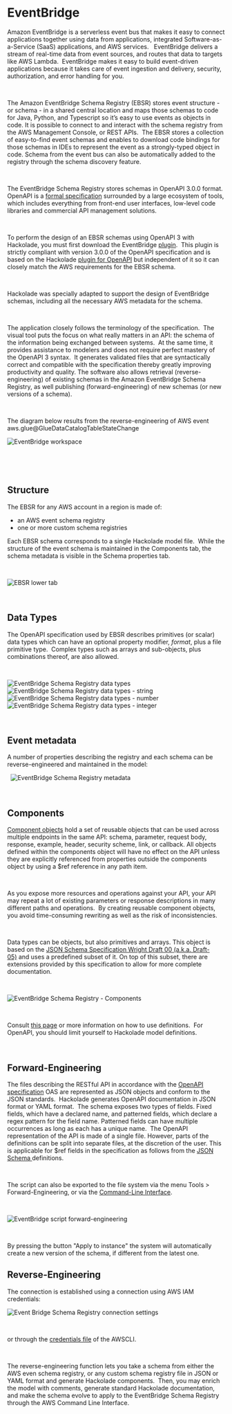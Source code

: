# EventBridge

Amazon EventBridge is a serverless event bus that makes it easy to connect applications together using data from applications, integrated Software-as-a-Service (SaaS) applications, and AWS services. &nbsp; EventBridge delivers a stream of real-time data from event sources, and routes that data to targets like AWS Lambda.&nbsp; EventBridge makes it easy to build event-driven applications because it takes care of event ingestion and delivery, security, authorization, and error handling for you.

&nbsp;

The Amazon EventBridge Schema Registry (EBSR) stores event structure - or schema - in a shared central location and maps those schemas to code for Java, Python, and Typescript so it’s easy to use events as objects in code. It is possible to connect to and interact with the schema registry from the AWS Management Console, or REST APIs.&nbsp; The EBSR stores a collection of easy-to-find event schemas and enables to download code bindings for those schemas in IDEs to represent the event as a strongly-typed object in code. Schema from the event bus can also be automatically added to the registry through the schema discovery feature.

&nbsp;

The EventBridge Schema Registry stores schemas in OpenAPI 3.0.0 format.&nbsp; OpenAPI is a [formal specification](<https://github.com/OAI/OpenAPI-Specification/blob/master/versions/3.0.2.md> "target=\"\_blank\"") surrounded by a large ecosystem of tools, which includes everything from front-end user interfaces, low-level code libraries and commercial API management solutions.

&nbsp;

To perform the design of an EBSR schemas using OpenAPI 3 with Hackolade, you must first download the EventBridge [plugin](<DownloadadditionalDBtargetplugin.md>).&nbsp; This plugin is strictly compliant with version 3.0.0 of the OpenAPI specification and is based on the Hackolade [plugin for OpenAPI](<OpenAPI.md>) but independent of it so it can closely match the AWS requirements for the EBSR schema.

&nbsp;

Hackolade was specially adapted to support the design of EventBridge schemas, including all the necessary AWS metadata for the schema. &nbsp;

&nbsp;

The application closely follows the terminology of the specification.&nbsp; The visual tool puts the focus on what really matters in an API: the schema of the information being exchanged between systems.&nbsp; At the same time, it provides assistance to modelers and does not require perfect mastery of the OpenAPI 3 syntax.&nbsp; It generates validated files that are syntactically correct and compatible with the specification thereby greatly improving productivity and quality. The software also allows retrieval (reverse-engineering) of existing schemas in the Amazon EventBridge Schema Registry, as well publishing (forward-engineering) of new schemas (or new versions of a schema).

&nbsp;

The diagram below results from the reverse-engineering of AWS event aws.glue@GlueDataCatalogTableStateChange

![EventBridge workspace](<lib/EventBridge workspace.png>)

&nbsp;

&nbsp;

## Structure

The EBSR for any AWS account in a region is made of:

* an AWS event schema registry
* one or more custom schema registries

Each EBSR schema corresponds to a single Hackolade model file.&nbsp; While the structure of the event schema is maintained in the Components tab, the schema metadata is visible in the Schema properties tab.

&nbsp;

![EBSR lower tab](<lib/EBSR lower tab.png>)

&nbsp;

## Data Types

The OpenAPI specification used by EBSR describes primitives (or scalar) data types which can have an optional property modifier, *format*, plus a file primitive type.&nbsp; Complex types such as arrays and sub-objects, plus combinations thereof, are also allowed.

&nbsp;

![EventBridge Schema Registry data types](<lib/Swagger data types.png>)&nbsp; ![EventBridge Schema Registry data types - string](<lib/Swagger data types - string.png>)&nbsp; ![EventBridge Schema Registry data types - number](<lib/Swagger data types - number.png>)&nbsp; ![EventBridge Schema Registry data types - integer](<lib/Swagger data types - integer.png>) &nbsp;

&nbsp;

## Event metadata

A number of properties describing the registry and each schema can be reverse-engineered and maintained in the model:

&nbsp; ![EventBridge Schema Registry metadata](<lib/EBSR metadata.png>)

&nbsp;

## Components

[Component objects](<https://github.com/OAI/OpenAPI-Specification/blob/master/versions/3.0.2.md#components-object> "target=\"\_blank\"") hold a set of reusable objects that can be used across multiple endpoints in the same API: schema, parameter, request body, response, example, header, security scheme, link, or callback. All objects defined within the components object will have no effect on the API unless they are explicitly referenced from properties outside the components object by using a $ref reference in any path item.

&nbsp;

As you expose more resources and operations against your API, your API may repeat a lot of existing parameters or response descriptions in many different paths and operations.&nbsp; By creating reusable component objects, you avoid time-consuming rewriting as well as the risk of inconsistencies.

&nbsp;

Data types can be objects, but also primitives and arrays. This object is based on the [JSON Schema Specification Wright Draft 00 (a.k.a. Draft-05)](<http://json-schema.org/> "target=\"\_blank\"") and uses a predefined subset of it. On top of this subset, there are extensions provided by this specification to allow for more complete documentation.

&nbsp;

![EventBridge Schema Registry - Components](<lib/OpenAPI - Components.png>)

&nbsp;

Consult [this page](<Reusableobjectsdefinitions.md>) or more information on how to use definitions.&nbsp; For OpenAPI, you should limit yourself to Hackolade model definitions.

&nbsp;

## Forward-Engineering

The files describing the RESTful API in accordance with the [OpenAPI specification](<https://github.com/OAI/OpenAPI-Specification/blob/master/versions/3.0.2.md> "target=\"\_blank\"") OAS are represented as JSON objects and conform to the JSON standards.&nbsp; Hackolade generates OpenAPI documentation in JSON format or YAML format.&nbsp; The schema exposes two types of fields. Fixed fields, which have a declared name, and patterned fields, which declare a regex pattern for the field name. Patterned fields can have multiple occurrences as long as each has a unique name.&nbsp; The OpenAPI representation of the API is made of a single file. However, parts of the definitions can be split into separate files, at the discretion of the user. This is applicable for $ref fields in the specification as follows from the [JSON Schema ](<http://json-schema.org/> "target=\"\_blank\"")definitions.

&nbsp;

The script can also be exported to the file system via the menu Tools \> Forward-Engineering, or via the [Command-Line Interface](<CommandLineInterface.md>).

&nbsp;

![EventBridge script forward-engineering](<lib/EventBridge script forward-engineering.png>)

&nbsp;

By pressing the button "Apply to instance" the system will automatically create a new version of the schema, if different from the latest one.

## Reverse-Engineering

The connection is established using a connection using AWS IAM credentials:

![Event Bridge Schema Registry connection settings](<lib/Glue connection settings.png>)

&nbsp;

or through the [credentials file](<https://docs.aws.amazon.com/cli/latest/userguide/cli-configure-files.html> "target=\"\_blank\"") of the AWSCLI.

&nbsp;

The reverse-engineering function lets you take a schema from either the AWS even schema registry, or any custom schema registry file in JSON or YAML format and generate Hackolade components.&nbsp; Then, you may enrich the model with comments, generate standard Hackolade documentation, and make the schema evolve to apply to the EventBridge Schema Registry through the AWS Command Line Interface.

&nbsp;

